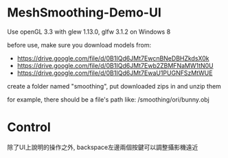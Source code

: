 # MeshSmoothing-Demo-UI

Use openGL 3.3 with glew 1.13.0, glfw 3.1.2 on Windows 8

before use, make sure you download models from:

* https://drive.google.com/file/d/0B1IQd6JMt7EwcnBNeDBHZkdsX0k
* https://drive.google.com/file/d/0B1IQd6JMt7Ewb2ZBMFNaMW1tN0U
* https://drive.google.com/file/d/0B1IQd6JMt7EwaU1PUGNFSzMtWUE

create a folder named "smoothing", put downloaded zips in and unzip them 

for example, there should be a file's path like: /smoothing/ori/bunny.obj

# Control
除了UI上說明的操作之外, backspace左邊兩個按鍵可以調整攝影機遠近
